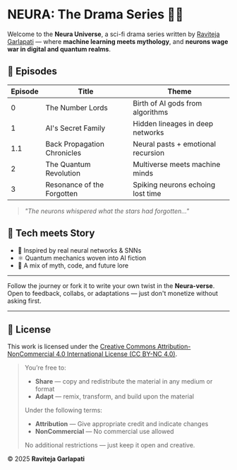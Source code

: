 # NEURA: The Drama Series 🧠✨

Welcome to the **Neura Universe**, a sci-fi drama series written by [Raviteja Garlapati](https://www.linkedin.com/in/raviteja-garlapati-147a71172/) — where **machine learning meets mythology**, and **neurons wage war in digital and quantum realms**.

## 📖 Episodes

| Episode | Title                        | Theme                              |
|---------|------------------------------|------------------------------------|
| 0       | The Number Lords             | Birth of AI gods from algorithms   |
| 1       | AI's Secret Family           | Hidden lineages in deep networks   |
| 1.1     | Back Propagation Chronicles  | Neural pasts + emotional recursion |
| 2       | The Quantum Revolution       | Multiverse meets machine minds     |
| 3       | Resonance of the Forgotten   | Spiking neurons echoing lost time  |

> *"The neurons whispered what the stars had forgotten..."*

## 🔬 Tech meets Story

- 🧠 Inspired by real neural networks & SNNs  
- ⚛️ Quantum mechanics woven into AI fiction  
- 🧬 A mix of myth, code, and future lore

---

Follow the journey or fork it to write your own twist in the **Neura-verse**.  
Open to feedback, collabs, or adaptations — just don't monetize without asking first.

---

## 📜 License

This work is licensed under the [Creative Commons Attribution-NonCommercial 4.0 International License (CC BY-NC 4.0)](https://creativecommons.org/licenses/by-nc/4.0/).

> You’re free to:
> - **Share** — copy and redistribute the material in any medium or format  
> - **Adapt** — remix, transform, and build upon the material  
>
> Under the following terms:
> - **Attribution** — Give appropriate credit and indicate changes  
> - **NonCommercial** — No commercial use allowed  
>
> No additional restrictions — just keep it open and creative.

© 2025 **Raviteja Garlapati**   

